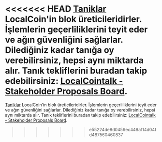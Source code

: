 <<<<<<< HEAD
[Taniklar](introduction/witness) LocalCoin'in blok üreticileridirler. İşlemlerin geçerliliklerini teyit eder ve ağın güvenliğini sağlarlar. Dilediğiniz kadar tanığa oy verebilirsiniz, hepsi aynı miktarda alır. Tanık tekliflerini buradan takip edebilirsiniz: [LocalCointalk - Stakeholder Proposals Board](https://localcointalk.org/index.php/board,75.0.html).
=======
[Taniklar](introduction/witness) LocalCoin'in blok üreticileridirler. İşlemlerin geçerliliklerini teyit eder ve ağın güvenliğini sağlarlar. Dilediğiniz kadar tanığa oy verebilirsiniz, hepsi aynı miktarda alır. Tanık tekliflerini buradan takip edebilirsiniz: [LocalCointalk - Stakeholder Proposals Board](https://bocalcointalk.org/index.php/board,75.0.html).
>>>>>>> e55224de8d0459ec448a114d04fd487560460837
